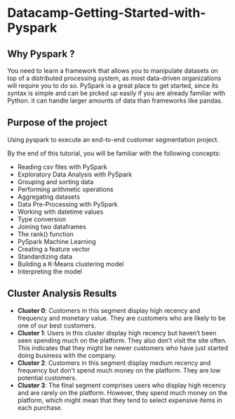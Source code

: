 # Datacamp-Getting-Started-with-Pyspark

## Why Pyspark ?

You need to learn a framework that allows you to manipulate datasets on top of a distributed processing  system, as most data-driven organizations will require you to do so. PySpark is a great place to get started, since its syntax is simple and can be picked up easily if you are already familiar with Python. it can handle larger amounts of data than frameworks like pandas.

## Purpose of the project

Using pyspark to execute an end-to-end customer segmentation project.

By the end of this tutorial, you will be familiar with the following concepts:

- Reading csv files with PySpark
- Exploratory Data Analysis with PySpark
- Grouping and sorting data
- Performing arithmetic operations
- Aggregating datasets
- Data Pre-Processing with PySpark
- Working with datetime values
- Type conversion
- Joining two dataframes
- The rank() function
- PySpark Machine Learning
- Creating a feature vector
- Standardizing data
- Building a K-Means clustering model
- Interpreting the model

## Cluster Analysis Results

- **Cluster 0**: Customers in this segment display high recency and frequency and monetary value. They are customers who are likely to be one of our best customers.
- **Cluster 1**: Users in this cluster display high recency but haven’t been seen spending much on the platform. They also don’t visit the site often. This indicates that they might be newer customers who have just started doing business with the company.
- **Cluster 2**: Customers in this segment display medium recency and frequency but don't spend much money on the platform. They are low potential customers.
- **Cluster 3**: The final segment comprises users who display high recency and are rarely on the platform. However, they spend much money on the platform, which might mean that they tend to select expensive items in each purchase.